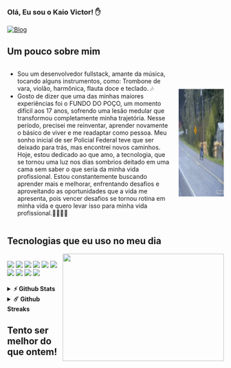 ### Olá, Eu sou o Kaio Victor! ✋

[![Blog](https://img.shields.io/badge/LinkedIn-0077B5?style=for-the-badge&logo=linkedin&logoColor=white)](https://www.linkedin.com/in/kaio-victor-benicio-da-silva-61bb4a248/)

## Um pouco sobre mim

<div style="display: flex; align-items: center;">
  <div>
    <ul>
      <li>Sou um desenvolvedor fullstack, amante da música, tocando alguns instrumentos, como: Trombone de vara, violão, harmônica, flauta doce e teclado. 🎶</li>
      <li>Gosto de dizer que uma das minhas maiores experiências foi o FUNDO DO POÇO, um momento difícil aos 17 anos, sofrendo uma lesão medular que transformou completamente minha trajetória. Nesse período, precisei me reinventar, aprender novamente o básico de viver e me readaptar como pessoa. Meu sonho inicial de ser Policial Federal teve que ser deixado para trás, mas encontrei novos caminhos. Hoje, estou dedicado ao que amo, a tecnologia, que se tornou uma luz nos dias sombrios deitado em uma cama sem saber o que seria da minha vida profissional. Estou constantemente buscando aprender mais e melhorar, enfrentando desafios e aproveitando as oportunidades que a vida me apresenta, pois vencer desafios se tornou rotina em minha vida e quero levar isso para minha vida profissional.👨‍🦽💨🔱</li>
    </ul>
  </div>

  <div style="margin-left: 20px;">
    <img src="gifs/eukkk.gif" alt="Alt Text" height="250" width="1500">
  </div>
</div>

## Tecnologias que eu uso no meu dia

<img align="right" height="250" width="375" alt="" src="https://raw.githubusercontent.com/iampavangandhi/iampavangandhi/master/gifs/coder.gif" />
<div style="display: inline_block"><br/>
<img aling="center" src="https://img.shields.io/badge/HTML5-E34F26?style=for-the-badge&logo=html5&logoColor=white"/>
<img aling="center" src="https://img.shields.io/badge/CSS3-1572B6?style=for-the-badge&logo=css3&logoColor=white"/>
<img aling="center" src="https://img.shields.io/badge/JavaScript-F7DF1E?style=for-the-badge&logo=javascript&logoColor=black"/>
<img aling="center" src="https://img.shields.io/badge/React-20232A?style=for-the-badge&logo=react&logoColor=61DAFB"/>
<img aling="center" src="https://img.shields.io/badge/Node.js-43853D?style=for-the-badge&logo=node.js&logoColor=white"/>
<img aling="center" src="https://img.shields.io/badge/Express.js-404D59?style=for-the-badge"/>
<img aling="center" src="https://img.shields.io/badge/Prisma-1B222D?style=for-the-badge&logo=prisma&logoColor=white"/>
<img aling="center" src="https://img.shields.io/badge/TypeScript-3178C6?style=for-the-badge&logo=typescript&logoColor=white"/>
<img aling="center" src="https://img.shields.io/badge/MongoDB-4EA94B?style=for-the-badge&logo=mongodb&logoColor=white"/>
<img aling="center" src="https://img.shields.io/badge/PostgreSQL-336791?style=for-the-badge&logo=postgresql&logoColor=white"/>

</div><br/>

<details>
  <summary><b>⚡ Github Stats</b></summary>

  <br />
  <img height="180em" src="https://github-readme-stats.vercel.app/api?username=Kess220&show_icons=true&hide_border=true&&count_private=true&include_all_commits=true" />
  <img height="180em" src="https://github-readme-stats.vercel.app/api/top-langs/?username=Kess220&exclude_repo=KNN-Image-Classification&show_icons=true&hide_border=true&layout=compact&langs_count=8"/>
</details>

<details>
  <summary><b>☄️ Github Streaks</b></summary>

  <br />
  <img height="180em" src="https://github-readme-streak-stats.herokuapp.com/?user=iampavangandhi&hide_border=true" />
</details>

## Tento ser melhor do que ontem!
